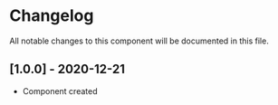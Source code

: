 # Changelog
All notable changes to this component will be documented in this file.

## [1.0.0] - 2020-12-21
- Component created
